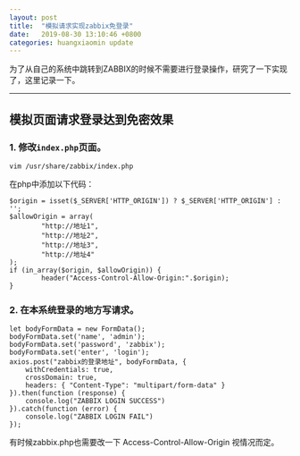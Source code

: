 ```yaml
---
layout: post
title:  "模拟请求实现zabbix免登录"
date:   2019-08-30 13:10:46 +0800
categories: huangxiaomin update
---
```


为了从自己的系统中跳转到ZABBIX的时候不需要进行登录操作，研究了一下实现了，这里记录一下。

------

## 模拟页面请求登录达到免密效果

### 1. 修改`index.php`页面。
```
vim /usr/share/zabbix/index.php
```
在php中添加以下代码：
```
$origin = isset($_SERVER['HTTP_ORIGIN']) ? $_SERVER['HTTP_ORIGIN'] : '';
$allowOrigin = array(
        "http://地址1",
        "http://地址2",
        "http://地址3",
        "http://地址4"
);
if (in_array($origin, $allowOrigin)) {
        header("Access-Control-Allow-Origin:".$origin);
}
```


### 2. 在本系统登录的地方写请求。

```
let bodyFormData = new FormData();
bodyFormData.set('name', 'admin');
bodyFormData.set('password', 'zabbix');
bodyFormData.set('enter', 'login');
axios.post("zabbix的登录地址", bodyFormData, {
    withCredentials: true,
    crossDomain: true,
    headers: { "Content-Type": "multipart/form-data" }
}).then(function (response) {
    console.log("ZABBIX LOGIN SUCCESS")
}).catch(function (error) {
    console.log("ZABBIX LOGIN FAIL")
});
```

有时候zabbix.php也需要改一下 Access-Control-Allow-Origin 视情况而定。